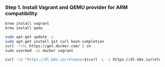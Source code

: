 ### Step 1. Install Vagrant and QEMU provider for ARM compatibility

```bash
brew install vagrant
brew install qemu

sudo apt-get update -y
sudo apt-get install git curl bash-completion
curl -fsSL https://get.docker.com/ | sh
sudo usermod -aG docker vagrant

curl -LO "https://dl.k8s.io/release/$(curl -L -s https://dl.k8s.io/release/stable.txt)/bin/linux/arm64/kubectl"

```